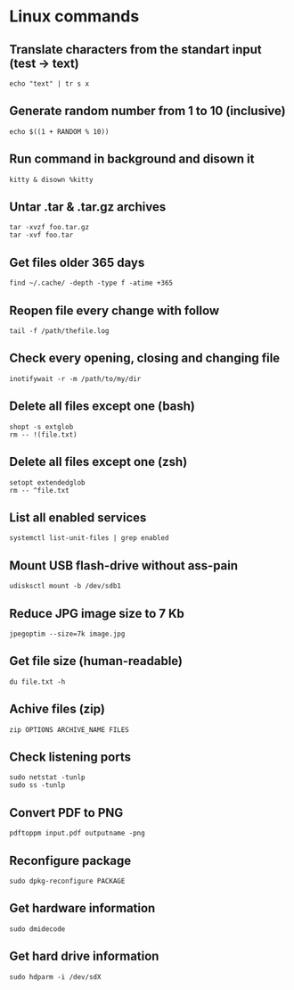 # Linux commands
## Translate characters from the standart input (test -> text)
```shell
echo "text" | tr s x
```
## Generate random number from 1 to 10 (inclusive)
```shell
echo $((1 + RANDOM % 10))
```
## Run command in background and disown it
```shell
kitty & disown %kitty
```
## Untar .tar & .tar.gz archives
```shell
tar -xvzf foo.tar.gz
tar -xvf foo.tar
```
## Get files older 365 days
```shell
find ~/.cache/ -depth -type f -atime +365
```
## Reopen file every change with follow
```shell
tail -f /path/thefile.log
```
## Check every opening, closing and changing file
```shell
inotifywait -r -m /path/to/my/dir
```
## Delete all files except one (bash)
```shell
shopt -s extglob 
rm -- !(file.txt)
```
## Delete all files except one (zsh)
```shell
setopt extendedglob
rm -- ^file.txt
```
## List all enabled services
```shell
systemctl list-unit-files | grep enabled
```
## Mount USB flash-drive without ass-pain
```shell
udisksctl mount -b /dev/sdb1
```
## Reduce JPG image size to 7 Kb
```shell
jpegoptim --size=7k image.jpg
```
## Get file size (human-readable)
```shell
du file.txt -h
```
## Achive files (zip)
```shell
zip OPTIONS ARCHIVE_NAME FILES
```
## Check listening ports
```shell
sudo netstat -tunlp
sudo ss -tunlp
```
## Convert PDF to PNG
```shell
pdftoppm input.pdf outputname -png
```
## Reconfigure package
```shell
sudo dpkg-reconfigure PACKAGE
```
## Get hardware information
```shell
sudo dmidecode
```
## Get hard drive information
```shell
sudo hdparm -i /dev/sdX
```
